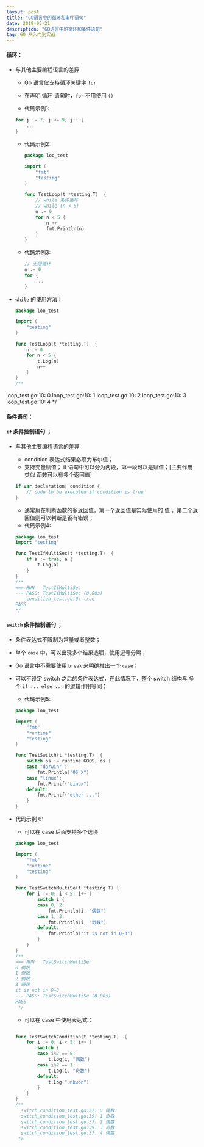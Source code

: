 ```yaml
---
layout: post
title: "GO语言中的循环和条件语句"
date: 2019-05-21 
description: "GO语言中的循环和条件语句"
tag: GO 从入门到实战
--- 
```


#### 循环：
* 与其他主要编程语言的差异
    * Go 语言仅支持循环关键字 `for`
    * 在声明 循环 语句时，`for` 不用使用 `()`
    
    * 代码示例1:
    ```go
    for j := 7; j <= 9; j++ {
        ...
    }
    ```
    
    * 代码示例2:
    
        ```go
        package loo_test
    
        import (
        	"fmt"
        	"testing"
        )
        
        func TestLoop(t *testing.T)  {
        	// while 条件循环
        	// while (n < 5)
        	n := 0
        	for n < 5 {
        		n ++
        		fmt.Println(n)
        	}
        }
        ```
    * 代码示例3:
    
        ```go
        // 无限循环
        n := 0
        for {
            ...
        }
        ```
        
*  `while` 的使用方法：
    
    ```go
    package loo_test

    import (
    	"testing"
    )
    
    func TestLoop(t *testing.T)  {
    	n := 0
    	for n < 5 {
    		t.Log(n)
    		n++
    	}
    }
    /**
  loop_test.go:10: 0
  loop_test.go:10: 1
  loop_test.go:10: 2
  loop_test.go:10: 3
  loop_test.go:10: 4
 */
    ```
    
#### 条件语句：
  
#### `if` 条件控制语句 ；
  
* 与其他主要编程语言的差异
    * condition 表达式结果必须为布尔值；
    * 支持变量赋值； if 语句中可以分为两段，第一段可以是赋值；[主要作用 类似 函数可以有多个返回值]

    ```go
    if var declaration; condition {
        // code to be executed if condition is true
    }
    ```    
    
    * 通常用在判断函数的多返回值，第一个返回值是实际使用的 值 ，第二个返回值则可以判断是否有错误；
    * 代码示例4:

    ```go
    package loo_test
    import "testing"
    
    func TestIfMultiSec(t *testing.T)  {
    	if a := true; a {
    		t.Log(a)
    	}
    }
    /**
    === RUN   TestIfMultiSec
    --- PASS: TestIfMultiSec (0.00s)
        condition_test.go:6: true
    PASS
    */
    ```
    
#### `switch` 条件控制语句 ；
    
* 条件表达式不限制为常量或者整数；
* 单个 `case` 中，可以出现多个结果选项，使用逗号分隔；
* Go 语言中不需要使用 `break` 来明确推出一个 `case`；
* 可以不设定 switch 之后的条件表达式，在此情况下，整个 switch 结构与 多个 `if ... else ...` 的逻辑作用等同；

    * 代码示例5:

    ```go
    package loo_test
    
    import (
    	"fmt"
    	"runtime"
    	"testing"
    )
    
    func TestSwitch(t *testing.T)  {
    	switch os := runtime.GOOS; os {
    	case "darwin" :
    		fmt.Println("OS X")
    	case "linux":
    		fmt.Printf("Linux")
    	default:
    		fmt.Printf("other ...")
    	}
    }
    ```

* 代码示例 6:
    * 可以在 case 后面支持多个选项
    
    ```go
    package loo_test

    import (
    	"fmt"
    	"runtime"
    	"testing"
    )
    
    func TestSwitchMultiSe(t *testing.T) {
    	for i := 0; i < 5; i++ {
    		switch i {
    		case 0, 2:
    			fmt.Println(i, "偶数")
    		case 1, 3:
    			fmt.Println(i, "奇数")
    		default:
    			fmt.Println("it is not in 0~3")
    		}
    	}
    }
    /**
    === RUN   TestSwitchMultiSe
    0 偶数
    1 奇数
    2 偶数
    3 奇数
    it is not in 0~3
    --- PASS: TestSwitchMultiSe (0.00s)
    PASS
     */
    ```    
    
    * 可以在 case 中使用表达式：

    ```go
    
    func TestSwitchCondition(t *testing.T)  {
    	for i := 0; i < 5; i++ {
    		switch {
    		case i%2 == 0:
    			t.Log(i, "偶数")
    		case i%2 == 1:
    			t.Log(i, "奇数")
    		default:
    			t.Log("unkwon")
    		}
    	}
    }
    /**
      switch_condition_test.go:37: 0 偶数
      switch_condition_test.go:39: 1 奇数
      switch_condition_test.go:37: 2 偶数
      switch_condition_test.go:39: 3 奇数
      switch_condition_test.go:37: 4 偶数
     */
    ```